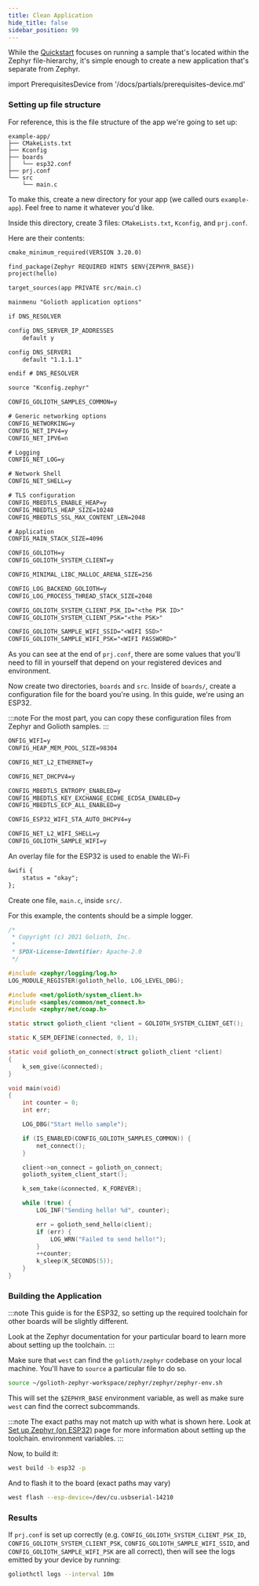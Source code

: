 ```yaml
---
title: Clean Application
hide_title: false
sidebar_position: 99
---
```


While the [Quickstart](/getting-started) focuses on running a sample that's located within the Zephyr file-hierarchy,
it's simple enough to create a new application that's separate from Zephyr.

import PrerequisitesDevice from '/docs/partials/prerequisites-device.md'

<PrerequisitesDevice />

### Setting up file structure

For reference, this is the file structure of the app we're going to set up:

```
example-app/
├── CMakeLists.txt
├── Kconfig
├── boards
│   └── esp32.conf
├── prj.conf
└── src
    └── main.c
```

To make this, create a new directory for your app (we called ours `example-app`). Feel free to name it whatever you'd like.

Inside this directory, create 3 files: `CMakeLists.txt`, `Kconfig`, and `prj.conf`.

Here are their contents:

```txt title="CMakeLists.txt"
cmake_minimum_required(VERSION 3.20.0)

find_package(Zephyr REQUIRED HINTS $ENV{ZEPHYR_BASE})
project(hello)

target_sources(app PRIVATE src/main.c)
```

```txt title="Kconfig"
mainmenu "Golioth application options"

if DNS_RESOLVER

config DNS_SERVER_IP_ADDRESSES
	default y

config DNS_SERVER1
	default "1.1.1.1"

endif # DNS_RESOLVER

source "Kconfig.zephyr"
```

```txt title="prj.conf"
CONFIG_GOLIOTH_SAMPLES_COMMON=y

# Generic networking options
CONFIG_NETWORKING=y
CONFIG_NET_IPV4=y
CONFIG_NET_IPV6=n

# Logging
CONFIG_NET_LOG=y

# Network Shell
CONFIG_NET_SHELL=y

# TLS configuration
CONFIG_MBEDTLS_ENABLE_HEAP=y
CONFIG_MBEDTLS_HEAP_SIZE=10240
CONFIG_MBEDTLS_SSL_MAX_CONTENT_LEN=2048

# Application
CONFIG_MAIN_STACK_SIZE=4096

CONFIG_GOLIOTH=y
CONFIG_GOLIOTH_SYSTEM_CLIENT=y

CONFIG_MINIMAL_LIBC_MALLOC_ARENA_SIZE=256

CONFIG_LOG_BACKEND_GOLIOTH=y
CONFIG_LOG_PROCESS_THREAD_STACK_SIZE=2048

CONFIG_GOLIOTH_SYSTEM_CLIENT_PSK_ID="<the PSK ID>"
CONFIG_GOLIOTH_SYSTEM_CLIENT_PSK="<the PSK>"

CONFIG_GOLIOTH_SAMPLE_WIFI_SSID="<WIFI SSD>"
CONFIG_GOLIOTH_SAMPLE_WIFI_PSK="<WIFI PASSWORD>"
```

As you can see at the end of `prj.conf`, there are some values that you'll need to fill in yourself that depend on your registered devices and environment.

Now create two directories, `boards` and `src`. Inside of `boards/`, create a configuration file for the board you're using. In this guide, we're using an ESP32.

:::note
For the most part, you can copy these configuration files from Zephyr and Golioth samples.
:::

```txt title="boards/esp32.conf"
ONFIG_WIFI=y
CONFIG_HEAP_MEM_POOL_SIZE=98304

CONFIG_NET_L2_ETHERNET=y

CONFIG_NET_DHCPV4=y

CONFIG_MBEDTLS_ENTROPY_ENABLED=y
CONFIG_MBEDTLS_KEY_EXCHANGE_ECDHE_ECDSA_ENABLED=y
CONFIG_MBEDTLS_ECP_ALL_ENABLED=y

CONFIG_ESP32_WIFI_STA_AUTO_DHCPV4=y

CONFIG_NET_L2_WIFI_SHELL=y
CONFIG_GOLIOTH_SAMPLE_WIFI=y
```

An overlay file for the ESP32 is used to enable the Wi-Fi

```txt title="boards/esp32.overlay"
&wifi {
	status = "okay";
};
```

Create one file, `main.c`, inside `src/`.

For this example, the contents should be a simple logger.

```c title="src/main.c"
/*
 * Copyright (c) 2021 Golioth, Inc.
 *
 * SPDX-License-Identifier: Apache-2.0
 */

#include <zephyr/logging/log.h>
LOG_MODULE_REGISTER(golioth_hello, LOG_LEVEL_DBG);

#include <net/golioth/system_client.h>
#include <samples/common/net_connect.h>
#include <zephyr/net/coap.h>

static struct golioth_client *client = GOLIOTH_SYSTEM_CLIENT_GET();

static K_SEM_DEFINE(connected, 0, 1);

static void golioth_on_connect(struct golioth_client *client)
{
	k_sem_give(&connected);
}

void main(void)
{
	int counter = 0;
	int err;

	LOG_DBG("Start Hello sample");

	if (IS_ENABLED(CONFIG_GOLIOTH_SAMPLES_COMMON)) {
		net_connect();
	}

	client->on_connect = golioth_on_connect;
	golioth_system_client_start();

	k_sem_take(&connected, K_FOREVER);

	while (true) {
		LOG_INF("Sending hello! %d", counter);

		err = golioth_send_hello(client);
		if (err) {
			LOG_WRN("Failed to send hello!");
		}
		++counter;
		k_sleep(K_SECONDS(5));
	}
}
```

### Building the Application

:::note
This guide is for the ESP32, so setting up the required toolchain for other boards will be slightly different.

Look at the Zephyr documentation for your particular board to learn more about setting up the toolchain.
:::

Make sure that `west` can find the `golioth/zephyr` codebase on your local
machine. You'll have to `source` a particular file to do so.

```bash
source ~/golioth-zephyr-workspace/zephyr/zephyr/zephyr-env.sh
```

This will set the `$ZEPHYR_BASE` environment variable, as well as make sure
`west` can find the correct subcommands.

:::note
The exact paths may not match up with what is shown here. Look at [Set
up Zephyr (on
ESP32)](https://docs.golioth.io/hardware/esp32/quickstart/set-up-zephyr) page
for more information about setting up the toolchain. environment variables.
:::

Now, to build it:

```bash
west build -b esp32 -p
```

And to flash it to the board (exact paths may vary)

```bash
west flash --esp-device=/dev/cu.usbserial-14210
```

### Results

If `prj.conf` is set up correctly (e.g. `CONFIG_GOLIOTH_SYSTEM_CLIENT_PSK_ID`,
`CONFIG_GOLIOTH_SYSTEM_CLIENT_PSK`, `CONFIG_GOLIOTH_SAMPLE_WIFI_SSID`, and
`CONFIG_GOLIOTH_SAMPLE_WIFI_PSK` are all correct), then will see the logs
emitted by your device by running:

```bash
goliothctl logs --interval 10m
```

